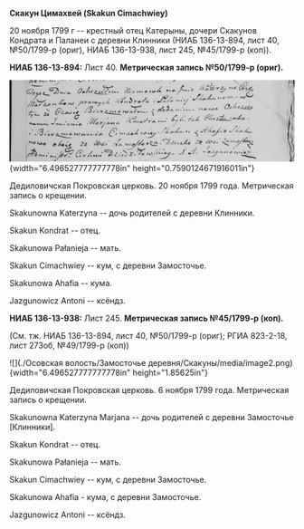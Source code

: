 **Скакун Цимахвей (Skakun Cimachwiey)**

20 ноября 1799 г -- крестный отец Катерыны, дочери Скакунов Кондрата и
Паланеи с деревни Клинники (НИАБ 136-13-894, лист 40, №50/1799-р (ориг),
НИАБ 136-13-938, лист 245, №45/1799-р (коп)).

**НИАБ 136-13-894:** Лист 40. **Метрическая запись №50/1799-р (ориг).**

![](./media/c9877ae588e920fae90b685f3ecf15de1de7bce4.png){width="6.496527777777778in"
height="0.7590124671916011in"}

Дедиловичская Покровская церковь. 20 ноября 1799 года. Метрическая
запись о крещении.

Skakunowna Katerzyna -- дочь родителей с деревни Клинники.

Skakun Kondrat -- отец.

Skakunowa Pałanieja -- мать.

Skakun Cimachwiey -- кум, с деревни Замосточье.

Skakunowa Ahafia -- кума.

Jazgunowicz Antoni -- ксёндз.

**НИАБ 136-13-938:** Лист 245. **Метрическая запись №45/1799-р (коп).**

(См. тж. НИАБ 136-13-894, лист 40, №50/1799-р (ориг); РГИА 823-2-18,
лист 273об, №49/1799-р (коп))

![](./Осовская волость/Замосточье деревня/Скакуны/media/image2.png){width="6.496527777777778in"
height="1.85625in"}

Дедиловичская Покровская церковь. 6 ноября 1799 года. Метрическая запись
о крещении.

Skakunowna Katerzyna Marjana -- дочь родителей с деревни Замосточье
\[Клинники\].

Skakun Kondrat -- отец.

Skakunowa Pałanieja -- мать.

Skakun Cimachwiey -- кум, с деревни Замосточье.

Skakunowa Ahafia - кума, с деревни Замосточье.

Jazgunowicz Antoni -- ксёндз.
